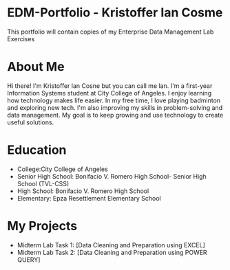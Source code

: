 # EDM-Portfolio - Kristoffer Ian Cosme
This portfolio will contain copies of my Enterprise Data Management Lab Exercises

# About Me
Hi there! I'm Kristoffer lan Cosne but you can call me lan. I'm a first-year Information Systems student at City College of Angeles. I enjoy learning how technology makes life easier. In my free time, I love playing badminton and exploring new tech. I'm also improving my skills in problem-solving and data management. My goal is to keep growing and use technology to create useful solutions.

# Education
- College:City College of Angeles 
- Senior High School: Bonifacio V. Romero High School- Senior High School (TVL-CSS)
- High School: Bonifacio V. Romero High School
- Elementary: Epza Resettlement Elementary School

# My Projects
- Midterm Lab Task 1: [Data Cleaning and Preparation using EXCEL]
- Midterm Lab Task 2: [Data Cleaning and Preparation using POWER QUERY]
